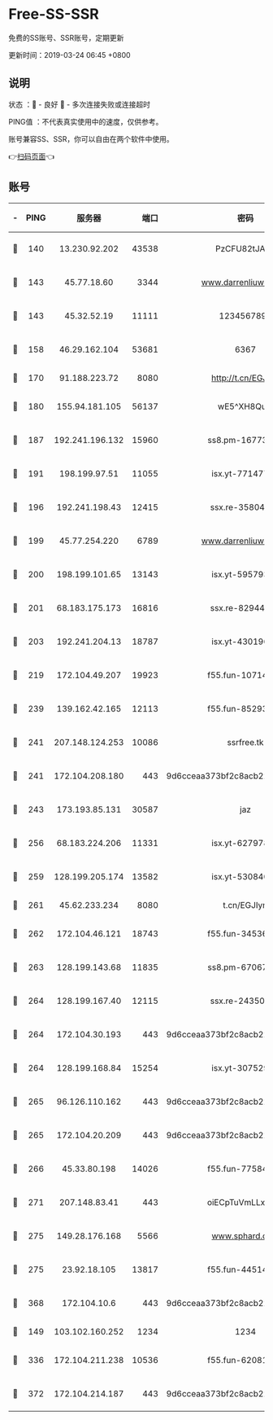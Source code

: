 # Free-SS-SSR

免费的SS账号、SSR账号，定期更新

更新时间：2019-03-24 06:45 +0800

## 说明

状态     ：🙂 - 良好 🙁 - 多次连接失败或连接超时

PING值   ：不代表真实使用中的速度，仅供参考。

账号兼容SS、SSR，你可以自由在两个软件中使用。

👉[扫码页面](https://liesauer.github.io/Free-SS-SSR/)👈

## 账号

|-|PING|服务器|端口|密码|加密方式|区域|
|:----:|:----:|:-----:|-----:|:----:|:----:|:----:|
|🙂|140|13.230.92.202|43538|PzCFU82tJAdZ|aes-256-cfb|JP|
|🙂|143|45.77.18.60|3344|www.darrenliuwei.com|aes-256-cfb|JP|
|🙂|143|45.32.52.19|11111|1234567890|aes-256-cfb|JP|
|🙂|158|46.29.162.104|53681|6367|aes-128-ctr|RU|
|🙂|170|91.188.223.72|8080|http://t.cn/EGJIyrl|rc4-md5|RU|
|🙂|180|155.94.181.105|56137|wE5^XH8Quw|aes-256-cfb|US|
|🙂|187|192.241.196.132|15960|ss8.pm-16773447|aes-256-cfb|US|
|🙂|191|198.199.97.51|11055|isx.yt-77147725|aes-256-cfb|US|
|🙂|196|192.241.198.43|12415|ssx.re-35804966|aes-256-cfb|US|
|🙂|199|45.77.254.220|6789|www.darrenliuwei.com|aes-256-cfb|SG|
|🙂|200|198.199.101.65|13143|isx.yt-59579379|aes-256-cfb|US|
|🙂|201|68.183.175.173|16816|ssx.re-82944807|aes-256-cfb|US|
|🙂|203|192.241.204.13|18787|isx.yt-43019684|aes-256-cfb|US|
|🙂|219|172.104.49.207|19923|f55.fun-10714091|aes-256-cfb|SG|
|🙂|239|139.162.42.165|12113|f55.fun-85293047|aes-256-cfb|SG|
|🙂|241|207.148.124.253|10086|ssrfree.tk|aes-256-cfb|SG|
|🙂|241|172.104.208.180|443|9d6cceaa373bf2c8acb22e60b6a58be6|aes-256-cfb|US|
|🙂|243|173.193.85.131|30587|jaz|aes-256-cfb|US|
|🙂|256|68.183.224.206|11331|isx.yt-62797892|aes-256-cfb|SG|
|🙂|259|128.199.205.174|13582|isx.yt-53084018|aes-256-cfb|SG|
|🙂|261|45.62.233.234|8080|t.cn/EGJIyrl|rc4-md5|CA|
|🙂|262|172.104.46.121|18743|f55.fun-34536533|aes-256-cfb|SG|
|🙂|263|128.199.143.68|11835|ss8.pm-67067139|aes-256-cfb|SG|
|🙂|264|128.199.167.40|12115|ssx.re-24350991|aes-256-cfb|SG|
|🙂|264|172.104.30.193|443|9d6cceaa373bf2c8acb22e60b6a58be6|aes-256-cfb|US|
|🙂|264|128.199.168.84|15254|isx.yt-30752929|aes-256-cfb|SG|
|🙂|265|96.126.110.162|443|9d6cceaa373bf2c8acb22e60b6a58be6|aes-256-cfb|US|
|🙂|265|172.104.20.209|443|9d6cceaa373bf2c8acb22e60b6a58be6|aes-256-cfb|US|
|🙂|266|45.33.80.198|14026|f55.fun-77584907|aes-256-cfb|US|
|🙂|271|207.148.83.41|443|oiECpTuVmLLxk4Ts|aes-256-cfb|AU|
|🙂|275|149.28.176.168|5566|www.sphard.com|aes-256-cfb|AU|
|🙂|275|23.92.18.105|13817|f55.fun-44514106|aes-256-cfb|US|
|🙂|368|172.104.10.6|443|9d6cceaa373bf2c8acb22e60b6a58be6|aes-256-cfb|US|
|🙂|149|103.102.160.252|1234|1234|rc4-md5|JP|
|🙂|336|172.104.211.238|10536|f55.fun-62081235|aes-256-cfb|US|
|🙂|372|172.104.214.187|443|9d6cceaa373bf2c8acb22e60b6a58be6|aes-256-cfb|US|
